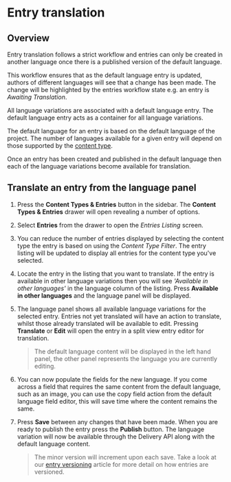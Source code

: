 # Entry translation

## Overview
Entry translation follows a strict workflow and entries can only be created in another language once there is a published version of the default language.

This workflow ensures that as the default language entry is updated, authors of different languages will see that a change has been made. The change will be highlighted by the entries workflow state e.g. an entry is *Awaiting Translation*.

All language variations are associated with a default language entry. The default language entry acts as a container for all language variations. 

The default language for an entry is based on the default language of the project. The number of languages available for a given entry will depend on those supported by the [content type](/content-types/enable-disable-languages.md).

Once an entry has been created and published in the default language then each of the language variations become available for translation.

## Translate an entry from the language panel
1. Press the **Content Types & Entries** button in the sidebar. The **Content Types & Entries** drawer will open revealing a number of options.
2. Select **Entries** from the drawer to open the *Entries Listing* screen.
3. You can reduce the number of entries displayed by selecting the content type the entry is based on using the *Content Type Filter*. The entry listing will be updated to display all entries for the content type you've selected.
4. Locate the entry in the listing that you want to translate. If the entry is available in other language variations then you will see *'Available in other languages'* in the language column of the listing. Press **Available in other languages** and the language panel will be displayed.
5. The language panel shows all available language variations for the selected entry. Entries not yet translated will have an action to translate, whilst those already translated will be available to edit. Pressing **Translate** or **Edit** will open the entry in a split view entry editor for translation.
	
	> The default language content will be displayed in the left hand panel, the other panel represents the language you are currently editing.

6. You can now populate the fields for the new language. If you come across a field that requires the same content from the default language, such as an image, you can use the copy field action from the default language field editor, this will save time where the content remains the same.
7. Press **Save** between any changes that have been made. When you are ready to publish the entry press the **Publish** button. The language variation will now be available through the Delivery API along with the default language content.

	> The minor version will increment upon each save. Take a look at our [entry versioning](/entries/entry-versioning.md) article for more detail on how entries are versioned.

